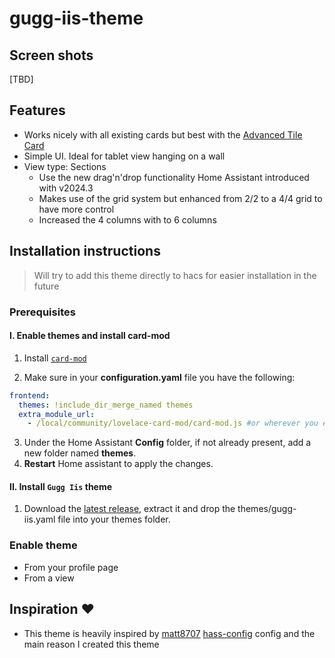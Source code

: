 # gugg-iis-theme

## Screen shots

[TBD]

## Features

- Works nicely with all existing cards but best with the [Advanced Tile Card](https://github.com/s1rd4v3/advanced-tile-card)
- Simple UI. Ideal for tablet view hanging on a wall
- View type: Sections
  - Use the new drag'n'drop functionality Home Assistant introduced with v2024.3
  - Makes use of the grid system but enhanced from 2/2 to a 4/4 grid to have more control
  - Increased the 4 columns with to 6 columns

## Installation instructions

> Will try to add this theme directly to hacs for easier installation in the future

### Prerequisites

#### I. Enable themes and install card-mod

1. Install [`card-mod`](https://github.com/thomasloven/lovelace-card-mod "card-mod")

2. Make sure in your **configuration.yaml** file you have the following:

```yaml
frontend:
  themes: !include_dir_merge_named themes
  extra_module_url:
    - /local/community/lovelace-card-mod/card-mod.js #or wherever you ended up putting card-mod.js
```

3. Under the Home Assistant **Config** folder, if not already present, add a new folder named **themes**.
4. **Restart** Home assistant to apply the changes.

#### II. Install `Gugg Iis` theme

1. Download the [latest release](https://github.com/s1rd4v3/gugg-iis-theme/releases/latest), extract it and drop the themes/gugg-iis.yaml file into your themes folder.

### Enable theme

- From your profile page
- From a view

## Inspiration ❤️

- This theme is heavily inspired by [matt8707](https://github.com/matt8707) [hass-config](https://github.com/matt8707/hass-config) config and the main reason I created this theme
